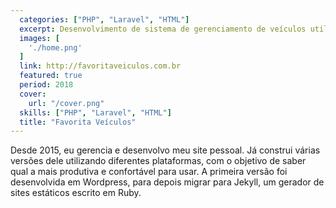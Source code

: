 ```yaml
---
  categories: ["PHP", "Laravel", "HTML"]
  excerpt: Desenvolvimento de sistema de gerenciamento de veículos utilizando PHP + Laravel, assim como construção de novo layout
  images: [
    './home.png'
  ]
  link: http://favoritaveiculos.com.br
  featured: true
  period: 2018
  cover:
    url: "/cover.png"
  skills: ["PHP", "Laravel", "HTML"]
  title: "Favorita Veículos"
---
```


Desde 2015, eu gerencia e desenvolvo meu site pessoal. Já construi várias versões dele utilizando diferentes plataformas, com o objetivo de saber qual a mais produtiva e confortável para usar. A primeira versão foi desenvolvida em Wordpress, para depois migrar para Jekyll, um gerador de sites estáticos escrito em Ruby.
